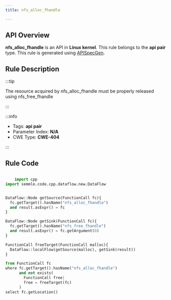 ```yaml
---
title: nfs_alloc_fhandle

---
```



## API Overview
**nfs_alloc_fhandle** is an API in **Linux kernel**. This rule belongs to the **api pair** type. This rule is generated using [APISpecGen](../../tools/APISpecGen).
## Rule Description

:::tip

The resource acquired by nfs_alloc_fhandle must be properly released using nfs_free_fhandle

:::

:::info

- Tags: **api pair**
- Parameter Index: **N/A**
- CWE Type: **CWE-404**

:::

## Rule Code
```python

    import cpp
import semmle.code.cpp.dataflow.new.DataFlow


DataFlow::Node getSource(FunctionCall fc){
  fc.getTarget().hasName("nfs_alloc_fhandle")
  and result.asExpr() = fc
}

DataFlow::Node getSink(FunctionCall fc){
  fc.getTarget().hasName("nfs_free_fhandle")
  and result.asExpr() = fc.getArgument(0)
}

FunctionCall freeTarget(FunctionCall malloc){
  DataFlow::localFlow(getSource(malloc), getSink(result))
}

from FunctionCall fc
where fc.getTarget().hasName("nfs_alloc_fhandle")
      and not exists(
        FunctionCall free| 
        free = freeTarget(fc)
      )
select fc.getLocation()

    
```